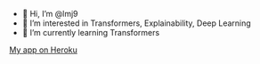 - 👋 Hi, I’m @lmj9
- 👀 I’m interested in Transformers, Explainability, Deep Learning
- 🌱 I’m currently learning Transformers

[My app on Heroku](https://lmj9.herokuapp.com)

<!---
lmj9/lmj9 is a ✨ special ✨ repository because its `README.md` (this file) appears on your GitHub profile.
You can click the Preview link to take a look at your changes.
--->
